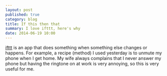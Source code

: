 ```yaml
---
layout: post
published: true
category: blog
title: If this then that
summary: I love ifttt, here's why
date: 2014-06-19 10:00
---
```


[ifttt](https://ifttt.com/) is an app that does something when something else changes or happens. For example, a recipe (method) I used yesterday is to unmute my phone when I get home. My wife always complains that I never answer my phone but having the ringtone on at work is very annoying, so this is very useful for me.

